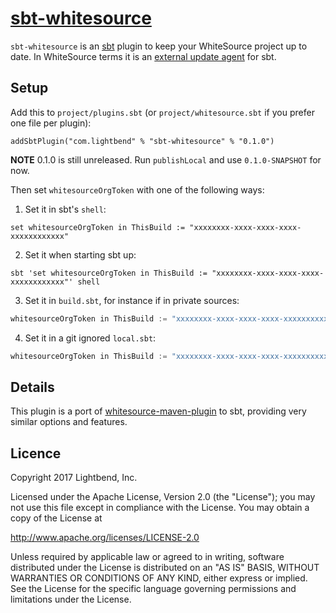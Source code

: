 # [sbt-whitesource][]

[sbt-whitesource]: https://github.com/typesafehub/sbt-whitesource

`sbt-whitesource` is an [sbt][] plugin to keep your WhiteSource project up to date. In WhiteSource terms it is
an [external update agent][whitesource/agents] for sbt.

[sbt]: http://www.scala-sbt.org/
[whitesource/agents]: https://github.com/whitesource/agents

## Setup

Add this to `project/plugins.sbt` (or `project/whitesource.sbt` if you prefer one file per plugin):

    addSbtPlugin("com.lightbend" % "sbt-whitesource" % "0.1.0")

**NOTE** 0.1.0 is still unreleased. Run `publishLocal` and use `0.1.0-SNAPSHOT` for now.

Then set `whitesourceOrgToken` with one of the following ways:

1) Set it in sbt's `shell`:

```
set whitesourceOrgToken in ThisBuild := "xxxxxxxx-xxxx-xxxx-xxxx-xxxxxxxxxxxx"
```

2) Set it when starting sbt up:

```
sbt 'set whitesourceOrgToken in ThisBuild := "xxxxxxxx-xxxx-xxxx-xxxx-xxxxxxxxxxxx"' shell
```

3) Set it in `build.sbt`, for instance if in private sources:

```scala
whitesourceOrgToken in ThisBuild := "xxxxxxxx-xxxx-xxxx-xxxx-xxxxxxxxxxxx"
```

4) Set it in a git ignored `local.sbt`:

```scala
whitesourceOrgToken in ThisBuild := "xxxxxxxx-xxxx-xxxx-xxxx-xxxxxxxxxxxx"
```

## Details

This plugin is a port of [whitesource-maven-plugin][] to sbt, providing very similar options and features.

[whitesource-maven-plugin]: https://github.com/whitesource/maven-plugin

## Licence

Copyright 2017 Lightbend, Inc.

Licensed under the Apache License, Version 2.0 (the "License");
you may not use this file except in compliance with the License.
You may obtain a copy of the License at

  http://www.apache.org/licenses/LICENSE-2.0

Unless required by applicable law or agreed to in writing, software
distributed under the License is distributed on an "AS IS" BASIS,
WITHOUT WARRANTIES OR CONDITIONS OF ANY KIND, either express or implied.
See the License for the specific language governing permissions and
limitations under the License.
